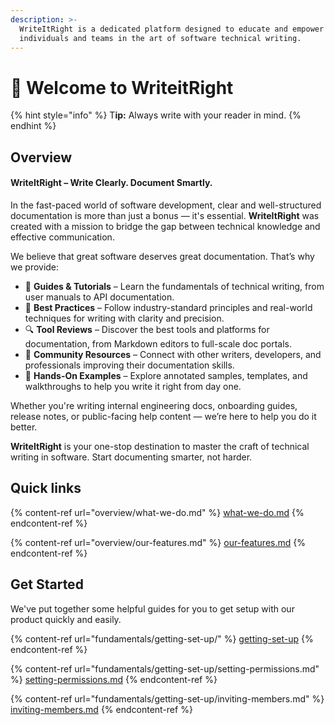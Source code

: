 ```yaml
---
description: >-
  WriteItRight is a dedicated platform designed to educate and empower
  individuals and teams in the art of software technical writing.
---
```


# 👋 Welcome to WriteitRight

{% hint style="info" %}
T**ip:** Always write with your reader in mind.
{% endhint %}

## Overview

#### WriteItRight – Write Clearly. Document Smartly.

In the fast-paced world of software development, clear and well-structured documentation is more than just a bonus — it's essential. **WriteItRight** was created with a mission to bridge the gap between technical knowledge and effective communication.

We believe that great software deserves great documentation. That’s why we provide:

* 📝 **Guides & Tutorials** – Learn the fundamentals of technical writing, from user manuals to API documentation.
* 🧠 **Best Practices** – Follow industry-standard principles and real-world techniques for writing with clarity and precision.
* 🔍 **Tool Reviews** – Discover the best tools and platforms for documentation, from Markdown editors to full-scale doc portals.
* 👥 **Community Resources** – Connect with other writers, developers, and professionals improving their documentation skills.
* 🎯 **Hands-On Examples** – Explore annotated samples, templates, and walkthroughs to help you write it right from day one.

Whether you're writing internal engineering docs, onboarding guides, release notes, or public-facing help content — we’re here to help you do it better.

**WriteItRight** is your one-stop destination to master the craft of technical writing in software. Start documenting smarter, not harder.

## Quick links

{% content-ref url="overview/what-we-do.md" %}
[what-we-do.md](overview/what-we-do.md)
{% endcontent-ref %}

{% content-ref url="overview/our-features.md" %}
[our-features.md](overview/our-features.md)
{% endcontent-ref %}

## Get Started

We've put together some helpful guides for you to get setup with our product quickly and easily.

{% content-ref url="fundamentals/getting-set-up/" %}
[getting-set-up](fundamentals/getting-set-up/)
{% endcontent-ref %}

{% content-ref url="fundamentals/getting-set-up/setting-permissions.md" %}
[setting-permissions.md](fundamentals/getting-set-up/setting-permissions.md)
{% endcontent-ref %}

{% content-ref url="fundamentals/getting-set-up/inviting-members.md" %}
[inviting-members.md](fundamentals/getting-set-up/inviting-members.md)
{% endcontent-ref %}
